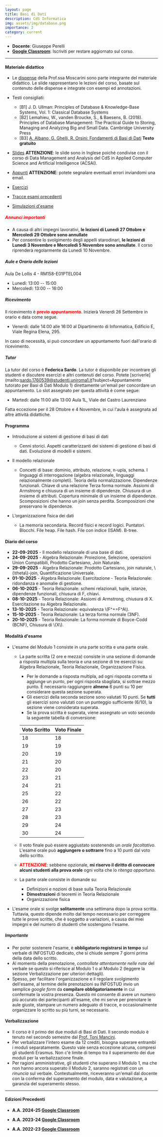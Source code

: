 ```yaml
---
layout: page
title: Basi di Dati 
description: CdS Informatica
img: assets/img/database.png
importance: 2
category: current
---
```


 - **Docente**: Giuseppe Perelli
 - **[Google Classroom](https://classroom.google.com/c/MjE2NTE2ODM2NDNa?cjc=kqhvdk3j)**: Iscriviti per restare aggiornato sul corso.
<!--  - **[Canale M-Z](https://sites.google.com/a/di.uniroma1.it/basidati-modulo1-mz/home-page)**: da qui è possibile accedere al sito del corso per il canale M-Z, della [Prof.ssa De Marsico](https://sites.google.com/a/di.uniroma1.it/maria-de-marsico/), contenente ulteriori informazioni e materiale didattico. -->
<!--   - **Codice OPIS**: 6RDTX5S6 ([Vademecum](https://www.uniroma1.it/it/pagina/rilevazione-opinioni-studenti-opis)) -->
 
------

#### Materiale didattico
- Le [dispense](https://drive.google.com/drive/folders/1UrkpkqsKYDZc0lVb6J7dihBmiNj6NAxf?usp=sharing) della Prof.ssa Moscarini sono parte integrante del materiale didattico.
Le slide rappresentano le lezioni del corso, basate sul contenuto delle dispense e integrate con esempi ed annotazioni. 

- Testi consigliati:
  - [B1] J. D. Ullman: Principles of Database & Knowledge-Base Systems, Vol. 1: Classical Database Systems
  - [B2] Lemahieu, W., vanden Broucke, S., & Baesens, B. (2018). Principles of Database Management: The Practical Guide to Storing, Managing and Analyzing Big and Small Data. Cambridge University Press
  - [B3] [A. Albano, G. Ghelli, R. Orsini: Fondamenti di Basi di Dati](https://www.fondamentidibasididati.it/) **Testo gratuito**

- [Slides](https://drive.google.com/drive/folders/1EoE2JC2embpKOCacUkikDAZfpXmFami8?usp=sharing) **ATTENZIONE**: le slide sono in Inglese poiché condivise con il corso di Data Management and Analysis del CdS in Applied Computer Science and Artificial Intelligence (ACSAI).
- [Appunti](https://drive.google.com/drive/folders/12YOdTpneBSp8hhmSqzJwPvkqhAgsVBSE?usp=sharing) **ATTENZIONE**: potete segnalare eventuali errori inviandomi una email.
- [Esercizi](https://drive.google.com/drive/folders/1QOCK7AH_EAsXF9O8VkjT857pkg91c1q6?usp=sharing)
- [Tracce esami precedenti](https://drive.google.com/drive/folders/1oM1vfoahHk9_7yUsAkjScHhQ43AUx-8T?usp=sharing)
- [Simulazioni d'esame](https://drive.google.com/drive/folders/1pS9mx_8nD_AJ3J4s7EcgOYSkfVucxWcm?usp=sharing)

##### **<span style="color:red"> Annunci importanti </span>**

 - A causa di altri impegni lavorativi, **le lezioni di Lunedì 27 Ottobre e Mercoledì 29 Ottobre sono annullate**
 - Per consentire lo svolgimento degli appelli starodinari, **le lezioni di Lunedì 3 Novembre e Mercoledì 5 Novembre sono annullate**. Il corso riprenderà regolarmente da Lunedì 10 Novembre.


##### Aule e Orario delle lezioni

Aula De Lollis 4 - RM158-E01PTEL004

 - Lunedì: 13:00 -- 15:00
 - Mercoledì: 13:00 -- 16:00

##### Ricevimento

  Il ricevimento è **<span style="color:red">previo appuntamento</span>**. Inizierà Venerdì 26 Settembre in orario e data come segue.

  - Venerdì: dalle 14:00 alle 16:00 al Dipartimento di Informatica, Edificio E, Viale Regina Elena, 295.

  In caso di necessità, si può concordare un appuntamento fuori dall'orario di ricevimento.

  <center>
<!-- Google Calendar Appointment Scheduling begin -->
<link href="https://calendar.google.com/calendar/scheduling-button-script.css" rel="stylesheet">
<script src="https://calendar.google.com/calendar/scheduling-button-script.js" async></script>
<script>
(function() {
  var target = document.currentScript;
  window.addEventListener('load', function() {
    calendar.schedulingButton.load({
      url: 'https://calendar.google.com/calendar/appointments/schedules/AcZssZ1d9MlxvLxrlBg1Mwklw45roPB8BjyPYIr06Toa85h4Oiylubj9wKQAQQS_NOe5i0Joshw15G_q?gv=true',
      color: '#039BE5',
      label: 'Prenota un appuntamento',
      target,
    });
  });
})();
</script>
<!-- end Google Calendar Appointment Scheduling -->
</center>

##### Tutor

La tutor del corso è **Federica Sardo**. La tutor è disponibile per incontrare gli studenti e discutere esercizi e altri contenuti del corso. Potete [scriverle](mailto:sardo.1760539@studenti.uniroma1.it?subject=Appuntamento tutorato per Basi di Dati Modulo 1) direttamente un'email per concordare un appuntamento. Lo slot assegnato per questa attività è come segue:

- Martedì: dalle 11:00 alle 13:00 Aula 1L, Viale del Castro Laurenziano

Fatta eccezione per il 28 Ottobre e 4 Novembre, in cui l'aula è assegnata ad altre attività didattiche.

#### Programma

- Introduzione ai sistemi di gestione di basi di dati
  - Cenni storici. Aspetti caratterizzanti dei sistemi di gestione di basi di dati. Evoluzione di modelli e sistemi.

- Il modello relazionale
  - Concetti di base: dominio, attributo, relazione, n-upla, schema. I linguaggi di interrogazione (algebra relazionale, linguaggi relazionalmente completi). Teoria della normalizzazione. Dipendenze funzionali. Chiave di una relazione Terza forma normale. Assiomi di Armstrong e chiusura di un insieme di dipendenze. Chiusura di un insieme di attributi. Copertura minimale di un insieme di dipendenze. Scomposizioni che hanno un join senza perdita. Scomposizioni che preservano le dipendenze.
- L’organizzazione fisica dei dati
  - La memoria secondaria. Record fisici e record logici. Puntatori. Blocchi. File heap. File hash. File con indice (ISAM). B-tree.
<!-- La gestione della concorrenza -->
<!--   - Transazioni. Schedule seriale. Serializzabilità. Modelli di transazioni e meccanismi di locking. Livelock e deadlock. Protocolli a due fasi. Protocolli conservativi e aggressivi. Dati “sporchi”. Rollback a cascata. Timestamp.-->

#### Diario del corso

 - **22-09-2025** - Il modello relazionale di una base di dati.
 - **24-09-2025** - Algebra Relazionale: Proiezione, Selezione, operazioni Union Compatibili, Prodotto Cartesiano, Join Naturale.
 - **29-09-2025** - Algebra Relazionale: Prodotto Cartesiano, join naturale, \\(\theta\\)-join, Quantificazione Universale.
 - **01-10-2025** - Algebra Relazionale: Esercitazione - Teoria Relazionale: ridondanza e anomalie di gestione.
 - **06-10-2025** - Teoria Relazionale: schemi relazionali, tuple, istanze, dipendenze funzionali, chiusura di F, chiavi.
 - **08-10-2025** - Teoria Relazionale: Assiomi di Armstrong, chiusura di X. Esercitazione su Algebra Relazionale.
 - **13-10-2025** - Teoria Relazionale: equivalenza \\(F^+=F^A\\).
 - **15-10-2025** - Teoria Relazionale: La terza forma normale (3NF).
 - **20-10-2025** - Teoria Relazionale: La forma normale di Boyce-Codd (BCNF), Chiusura di \\(X\\).
<!--  - **31-10-2024** - Teoria Relazionale: Chiusura di \\(X\\), calcolo delle chiavi e verifica della 3NF, esercitazione su chiavi e 3NF. -->
<!--  - **04-11-2024** - Teoria Relazionale: Esercitazione sulla ricerca di chiavi e verifica della 3NF. -->
<!--  - **07-11-2024** - Teoria Relazionale: decomposizioni che preservano \\(F\\). Calcolo di \\(X^{+}_{G}\\) tramite \\(F\\). Verifica  che una decomposizione preserva \\(F\\). -->
<!--  - **11-11-2024** - Teoria Relazionale: eserizi sulla verifica che una decomposizione preserva \\(F\\). -->
<!--  - **14-11-2024** - Teoria Relazionale: Join Senza Perdita, definizione e algoritmo di verifica. -->
<!--  - **18-11-2024** - Teoria Relazionale: esercitazione sulla verifica che che una decomposizione preserva \\(F\\) o abbia un join senza perdita. -->
<!--  - **21-11-2024** - Teoria Relazionale: Copertura minimale. Calcolo di una copertura minimale. -->
<!--  - **25-11-2024** - Teoria Relazionale: Calcolo di una decomposizione. Esercizi sul calcolo di una decoposizione. -->
<!--  - **28-11-2024** - Organizzazione Fisica: Metodi Heap, Sequenziale e Hashing. -->
<!--  - **02-12-2024** - Organizzazione Fisica: Organizzazione a indice (ISAM). -->
<!--  - **09-12-2024** - Organizzazione Fisica: Organizzazione B-tree. -->
<!--  - **12-12-2024** - Organizzazione Fisica: Esercitazione. -->
<!--  - **16-12-2024** - Teoria Relazionale: rivisitazione del teorema \\(F^+=F^A\\). -->
<!--  - **19-12-2024** - Simulazione della prova scritta. -->

#### Modalità d'esame

- L'esame del Modulo 1 consiste in una parte scritta e una parte orale.
  - La parte scritta (2 ore e mezza) consiste in una sezione di domande a risposta multipla sulla teoria e una sezione di tre esercizi su: Algebra Relazionale, Teoria Relazionale, Organizzazione Fisica.
    - Per le domande a risposta multipla, ad ogni risposta corretta si aggiunge un punto, per ogni risposta sbagliata, si sottrae mezzo punto. È necessario raggiungere **almeno** 6 punti su 10 per considerare questa sezione superata.
    - Gli esercizi della seconda sezione sono valutati 10 punti. Se **tutti** gli esercizi sono valutati con un punteggio sufficiente (6/10), la sezione viene considerata superata.
    - Se la prova scritta è superata, viene assegnato un voto secondo la seguente tabella di conversione:

    | **Voto Scritto** | **Voto Finale** |
    |------------------|-----------------|
    |   18             |     18          |
    |   19             |     19          |
    |   20             |     19          |
    |   21             |     20          |
    |   22             |     20          |
    |   23             |     21          |
    |   24             |     21          |
    |   25             |     22          |
    |   26             |     22          |
    |   27             |     23          |
    |   28             |     23          |
    |   29             |     24          |
    |   30             |     24          |


  - Il voto finale può essere aggiustato sostenendo un *orale facoltativo*.
  L'esame orale può **aggiungere o sottrarre** fino a 10 punti dal voto dello scritto.
  - **<span style="color:red">ATTENZIONE</span>**: sebbene opzionale, **mi riservo il diritto di convocare alcuni studenti alla prova orale** ogni volta che lo *ritenga opportuno*.
  - La parte orale consiste in domande su:
    - Definizioni e nozioni di base sulla Teoria Relazionale
    - **Dimostrazioni** di teoremi in Teoria Relazionale
    - Organizzazione fisica
<!--     - Concorrenza -->
  - L'esame orale si svolge **solitamente** una settimana dopo la prova scritta. Tuttavia, questo dipende molto dal tempo necessario per correggere tutte le prove scritte, che è soggetto a variazioni, a causa dei miei impegni e del numero di studenti che sostengono l'esame.

##### **Importante**

- Per poter sostenere l'esame, è **obbligatorio registrarsi in tempo** sul verbale di INFOSTUD dedicato, che si chiude sempre 7 giorni prima della data dello scritto.
- Al momento della prenotazione, *controllate attentamente nelle note* del verbale se questo si riferisce al Modulo 1 o al Modulo 2 (leggere la sezione Verbalizzazione per ulteriori dettagli).
- Spesso, per facilitare l'organizzazione e il regolare svolgimento dell'esame, al termine delle prenotazioni su INFOSTUD invio un semplice *google form* da **compilare obbligatoriamente** in cui confermate la vostra presenza. Questo mi consente di avere un numero più accurato dei partecipanti all'esame, che mi serve per prenotare le aule giuste, stampare un numero adeguato di tracce, e occasionalmente organizzare lo scritto su più turni, se necessario.

#### Verbalizzazione
- Il corso è il primo dei due moduli di Basi di Dati. Il secondo modulo è tenuto nel secondo semestre dal [Prof. Toni Mancini](http://tmancini.di.uniroma1.it/index.php).
- Per verbalizzare l'intero esame da 12 crediti, bisogna superare entrambi i moduli separatamente. Questo vale senza eccezione alcuna, compresi gli studenti Erasmus. Non c'è limite di tempo tra il superamento dei due moduli per la verbalizzazione finale.
- Per ragioni amministrative, gli studenti che superano il Modulo 1, ma che non hanno ancora superato il Modulo 2, saranno registrati con un *rinuncia* sul verbale. Contestualmente, riceveranno un'email dal docente con la conferma del superamento del modulo, data e valutazione, a garanzia del superamento stesso.



------

#### Edizioni Precedenti


- **A.A. 2024-25 [Google Classroom](https://classroom.google.com/c/NzExMDI4ODk5NTAw?cjc=uph5u4s)**

- **A.A. 2023-24 [Google Classroom](https://classroom.google.com/c/NjMzNTU2MTY4NjQz?cjc=7s3zywu)**

- **A.A. 2022-23 [Google Classroom](https://classroom.google.com/c/NTI2MzczNjQ2NzQw?cjc=o37fjh7)**
